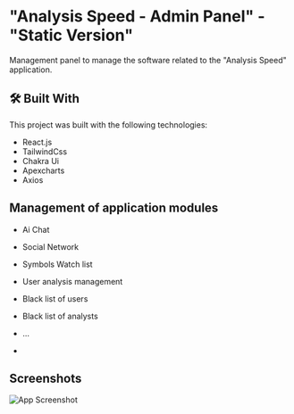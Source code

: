 
# "Analysis Speed - Admin Panel" - "Static Version"

Management panel to manage the software related to the "Analysis Speed" application.

## 🛠 Built With
This project was built with the following technologies:

- React.js
- TailwindCss
- Chakra Ui
- Apexcharts
- Axios


## Management of application modules


- Ai Chat
- Social Network
- Symbols Watch list
- User analysis management
- Black list of users
- Black list of analysts
- ...

- 
## Screenshots

![App Screenshot](https://via.placeholder.com/468x300?text=App+Screenshot+Here](https://raw.githubusercontent.com/Amiraliansaripour/rtl-admin-panel/master/src/assets/img/avatars/avatar10.png))

